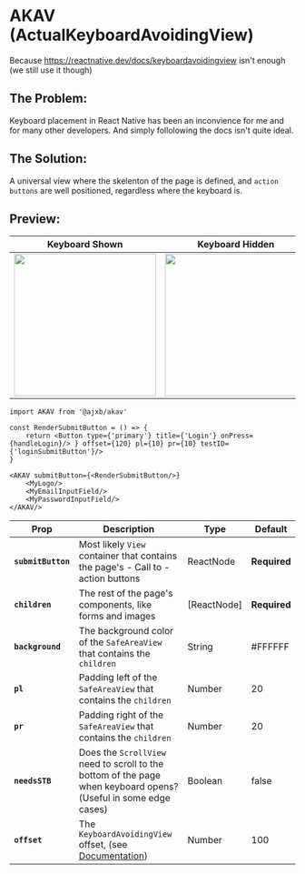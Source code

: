 # AKAV (ActualKeyboardAvoidingView)

Because https://reactnative.dev/docs/keyboardavoidingview isn't enough (we still use it though)

## The Problem:

Keyboard placement in React Native has been an inconvience for me and for many other developers. And simply follolowing the docs isn't quite ideal.

## The Solution:

A universal view where the skelenton of the page is defined, and `action buttons` are well positioned, regardless where the keyboard is.

## Preview:

Keyboard Shown | Keyboard Hidden
:-------------------------:|:-------------------------:
<img src="https://github.com/ajw-m/AKAV/blob/main/assets/keyboardShown.png" width="250"> | <img src="https://github.com/ajw-m/AKAV/blob/main/assets/keyboardHidden.png" width="250">

```es6
import AKAV from '@ajxb/akav'

const RenderSubmitButton = () => {
	return <Button type={'primary'} title={'Login'} onPress={handleLogin}/> } offset={120} pl={10} pr={10} testID={'loginSubmitButton'}/>
}

<AKAV submitButton={<RenderSubmitButton/>}
	<MyLogo/>
	<MyEmailInputField/>
	<MyPasswordInputField/>
</AKAV/>
```

| Prop               | Description                                                                                                                        | Type        | Default      |
| ------------------ | ---------------------------------------------------------------------------------------------------------------------------------- | ----------- | ------------ |
| **`submitButton`** | Most likely `View` container that contains the page's - Call to - action buttons                                                   | ReactNode   | **Required** |
| **`children`**     | The rest of the page's components, like forms and images                                                                           | [ReactNode] | **Required** |
| **`background`**   | The background color of the `SafeAreaView` that contains the `children`                                                            | String      | #FFFFFF      |
| **`pl`**           | Padding left of the `SafeAreaView` that contains the `children`                                                                    | Number      | 20           |
| **`pr`**           | Padding right of the `SafeAreaView` that contains the `children`                                                                   | Number      | 20           |
| **`needsSTB`**     | Does the `ScrollView` need to scroll to the bottom of the page when keyboard opens? (Useful in some edge cases)                    | Boolean     | false        |
| **`offset`**       | The `KeyboardAvoidingView` offset, (see [Documentation](https://reactnative.dev/docs/keyboardavoidingview#keyboardverticaloffset)) | Number      | 100          |
